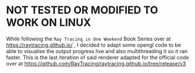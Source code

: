# NOT TESTED OR MODIFIED TO WORK ON LINUX

While following the `Ray Tracing in One Weekend` Book Series over at https://raytracing.github.io/ , I decided to adapt some opengl code to be able to visualise the output progress live and also multithreading it so it ran faster. This is the last iteration of said renderer adapted for the official code over at https://github.com/RayTracing/raytracing.github.io/tree/release/v3